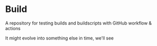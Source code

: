 # Build
A repository for testing builds and buildscripts with GitHub workflow & actions

It might evolve into something else in time, we'll see
